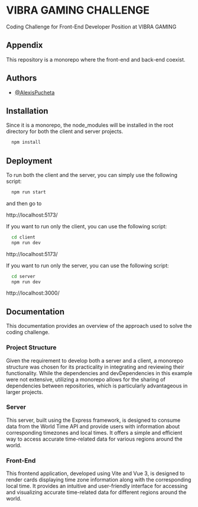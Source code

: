 # VIBRA GAMING CHALLENGE

Coding Challenge for Front-End Developer Position at VIBRA GAMING

## Appendix

This repository is a monorepo where the front-end and back-end coexist.

## Authors

- [@AlexisPucheta](https://www.github.com/AlexisPucheta)

## Installation

Since it is a monorepo, the node_modules will be installed in the root directory for both the client and server projects.

```bash
  npm install
```

## Deployment

To run both the client and the server, you can simply use the following script:

```bash
  npm run start
```

and then go to

http://localhost:5173/

If you want to run only the client, you can use the following script:

```bash
  cd client
  npm run dev
```

http://localhost:5173/

If you want to run only the server, you can use the following script:

```bash
  cd server
  npm run dev
```

http://localhost:3000/

## Documentation

This documentation provides an overview of the approach used to solve the coding challenge.

### Project Structure

Given the requirement to develop both a server and a client, a monorepo structure was chosen for its practicality in integrating and reviewing their functionality. While the dependencies and devDependencies in this example were not extensive, utilizing a monorepo allows for the sharing of dependencies between repositories, which is particularly advantageous in larger projects.

### Server

This server, built using the Express framework, is designed to consume data from the World Time API and provide users with information about corresponding timezones and local times. It offers a simple and efficient way to access accurate time-related data for various regions around the world.

### Front-End

This frontend application, developed using Vite and Vue 3, is designed to render cards displaying time zone information along with the corresponding local time. It provides an intuitive and user-friendly interface for accessing and visualizing accurate time-related data for different regions around the world.
